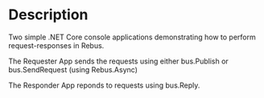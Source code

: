 # Description

Two simple .NET Core console applications demonstrating how to perform request-responses in Rebus.

The Requester App sends the requests using either bus.Publish or bus.SendRequest (using Rebus.Async)

The Responder App reponds to requests using bus.Reply.
